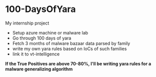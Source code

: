 # 100-DaysOfYara
My internship project
* Setup azure machine or malware lab
* Go through 100 days of yara
* Fetch 3 months of malware bazaar data parsed by family
* write my own yara rules based on IoCs of such families
* link it to vt-intelligence

<b>If the True Positives are above 70-80%, I'll be writing yara rules for a malware generalizing algorithm</b>
